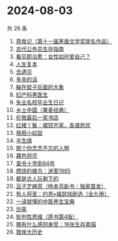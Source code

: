 # 2024-08-03

共 26 条

<!-- BEGIN WEREAD -->
<!-- 最后更新时间 2024-08-03 13:01:21 +0800 -->
1. [燕食记（第十一届茅盾文学奖提名作品）](https://weread.qq.com/web/bookDetail/05f32020813ab9135g0152ff)
1. [古代公务员生存指南](https://weread.qq.com/web/bookDetail/eaa32890813ab90edg010bd5)
1. [看见即治愈：女性如何爱自己？](https://weread.qq.com/web/bookDetail/d6f321e0813ab911bg011896)
1. [人生复本](https://weread.qq.com/web/bookDetail/dcb3215072051fa8dcb5a1f)
1. [去遇见](https://weread.qq.com/web/bookDetail/a3d32170813ab907fg0154f3)
1. [多余的话](https://weread.qq.com/web/bookDetail/81b32810727dc96e81b8e14)
1. [躲在蚊子后面的大象](https://weread.qq.com/web/bookDetail/bfc32800813ab883bg0165f3)
1. [妇产科男医生](https://weread.qq.com/web/bookDetail/f1432510813ab90d1g017504)
1. [失业名校毕业生日记](https://weread.qq.com/web/bookDetail/16132ea0813ab8407g014249)
1. [乡土中国（果麦经典）](https://weread.qq.com/web/bookDetail/30d320b0813ab7120g018c2e)
1. [伦敦最后一家书店](https://weread.qq.com/web/bookDetail/74232650813ab6e09g0125fb)
1. [红楼丫鬟：裙钗齐家，各谱悲欢](https://weread.qq.com/web/bookDetail/f9132e80813ab8f55g014140)
1. [我胆小如鼠](https://weread.qq.com/web/bookDetail/276323e0813ab90a5g0144d7)
1. [半生缘](https://weread.qq.com/web/bookDetail/e4932660715be537e4963de)
1. [那个你念念不忘的人啊](https://weread.qq.com/web/bookDetail/db632090813ab9080g012d29)
1. [暮色将尽](https://weread.qq.com/web/bookDetail/43332d10813ab789bg0191c4)
1. [查令十字街84号](https://weread.qq.com/web/bookDetail/966326705c8498966c05e8e)
1. [燃烧的蜂鸟：迷案1985](https://weread.qq.com/web/bookDetail/ea2329f0813ab90d0g017199)
1. [都是古人玩剩下的](https://weread.qq.com/web/bookDetail/17b32b90813ab8ee5g017b91)
1. [豆子芝麻茶（杨本芬新书｜独家首发）](https://weread.qq.com/web/bookDetail/cf332d40813ab863dg015d98)
1. [有人将至：约恩•福瑟戏剧选（全九册）](https://weread.qq.com/web/bookDetail/b4732ca0813ab8f5bg013f74)
1. [一读就懂的中医养生宝典](https://weread.qq.com/web/bookDetail/00f32900813ab909eg018e04)
1. [剑来](https://weread.qq.com/web/bookDetail/8e5326b07153adcf8e53d42)
1. [批判性思维（原书第4版）](https://weread.qq.com/web/bookDetail/ece32ff0813ab8edag010f9a)
1. [哪有什么感同身受：16张生存素描](https://weread.qq.com/web/bookDetail/45f32bc0813ab9011g015a01)
1. [敦煌大历史](https://weread.qq.com/web/bookDetail/c4832a70813ab76a1g0188fb)
<!-- END WEREAD -->